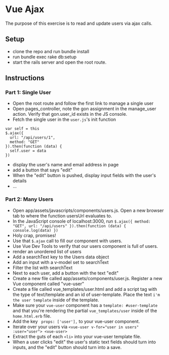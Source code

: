 # Vue Ajax

The purpose of this exercise is to read and update users via ajax calls. 

## Setup

+ clone the repo and run bundle install
+ run bundle exec rake db:setup
+ start the rails server and open the root route.

## Instructions

### Part 1: Single User
+ Open the root route and follow the first link to manage a single user
+ Open pages_controller, note the gon assignment in the manage_user action. Verify that gon.user_id exists in the JS console.
+ Fetch the single user in the `user.js`'s init function

```
var self = this
$.ajax({
  url: "/api/users/1",
  method: "GET"
}).then(function (data) {
  self.user = data
})
```

+ display the user's name and email address in page
+ add a button that says "edit"
+ When the "edit" button is pushed, display input fields with the user's details
+ ...

### Part 2: Many Users
+ Open app/assets/javascripts/components/users.js. Open a new browser tab to where the function usersUrl evaluates to.
+ In the JavaScript console of localhost:3000, run `$.ajax({ method: "GET", url: "/api/users" }).then(function (data) { console.log(data) })`
+ Holy crap, promises! 
+ Use that `$.ajax` call to fill our component with users.
+ Use Vue Dev Tools to verify that our users component is full of users.
+ render an unordered list of users
+ Add a searchText key to the Users data object
+ Add an input with a v-model set to searchText
+ Filter the list with searchText
+ Next to each user, add a button with the text "edit"
+ Create a new file called app/assets/components/user.js. Register a new Vue component called "vue-user"
+ Create a file called vue_templates/user.html and add a script tag with the type of text/template and an id of user-template. Place the text `i'm the user template` inside of the template.
+ Make sure your `vue-user` component has a `template: #user-template` and that you're rendering the partial `vue_templates/user` inside of the `home.html.erb` file.
+ Add the key ` props: ['user'],` to your vue-user component. 
+ Iterate over your users via `<vue-user v-for="user in users" :user="user"> <vue-user>`
+ Extract the guts of each `<li>` into your vue-user template file.
+ When a user clicks "edit" the user's static text fields should turn into inputs, and the "edit" button should turn into a save.
